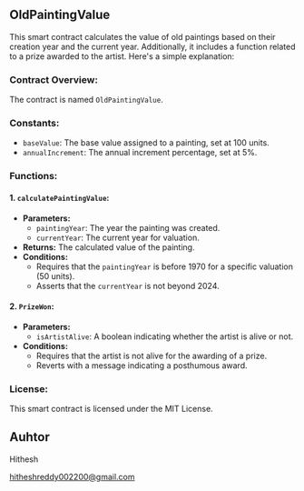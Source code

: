 ## OldPaintingValue 

This smart contract calculates the value of old paintings based on their creation year and the current year. Additionally, it includes a function related to a prize awarded to the artist. Here's a simple explanation:

### Contract Overview:

The contract is named `OldPaintingValue`.

### Constants:

- `baseValue`: The base value assigned to a painting, set at 100 units.
- `annualIncrement`: The annual increment percentage, set at 5%.

### Functions:

#### 1. `calculatePaintingValue`:

- **Parameters:**
  - `paintingYear`: The year the painting was created.
  - `currentYear`: The current year for valuation.
- **Returns:** The calculated value of the painting.
- **Conditions:**
  - Requires that the `paintingYear` is before 1970 for a specific valuation (50 units).
  - Asserts that the `currentYear` is not beyond 2024.

#### 2. `PrizeWon`:

- **Parameters:**
  - `isArtistAlive`: A boolean indicating whether the artist is alive or not.
- **Conditions:**
  - Requires that the artist is not alive for the awarding of a prize.
  - Reverts with a message indicating a posthumous award.

### License:

This smart contract is licensed under the MIT License.

## Auhtor 

Hithesh

hitheshreddy002200@gmail.com
